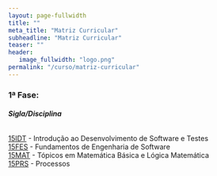 ```yaml
---
layout: page-fullwidth
title: ""
meta_title: "Matriz Curricular"
subheadline: "Matriz Curricular"
teaser: ""
header:
   image_fullwidth: "logo.png"
permalink: "/curso/matriz-curricular"
---
```


### 1ª Fase:
###### **Sigla/Disciplina**

[15IDT][15idt] - Introdução ao Desenvolvimento de Software e Testes
<br>
[15FES][15fes] - Fundamentos de Engenharia de Software
<br>
[15MAT][15mat] - Tópicos em Matemática Básica e Lógica Matemática
<br>
[15PRS][15prs] - Processos

[15idt]: {{site.url}}/curso/matriz-curricular/15idt 
[15fes]: {{site.url}}/curso/matriz-curricular/15fes
[15mat]: {{site.url}}/curso/matriz-curricular/15mat
[15prs]: {{site.url}}/curso/matriz-curricular/15prs



